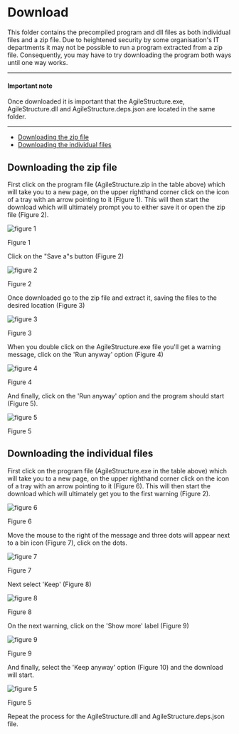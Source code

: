 # Download
This folder contains the precompiled program and dll files as both individual files and a zip file. Due to heightened security by some organisation's IT departments it may not be possible to run a program extracted from a zip file. Consequently, you may have to try downloading the program both ways until one way works. 

<hr />

#### Important note  

Once downloaded it is important that the AgileStructure.exe, AgileStructure.dll and AgileStructure.deps.json are located in the same folder. 
<hr />

* [Downloading the zip file](#downloading-the-zip-file)
* [Downloading the individual files](#downloading-the-individual-files)

## Downloading the zip file

First click on the program file (AgileStructure.zip in the table above) which will take you to a new page, on the upper righthand corner click on the icon of a tray with an arrow pointing to it (Figure 1). This will then start the download which will ultimately prompt you to either save it or open the zip file (Figure 2).

![figure 1](images/figure1.jpg)

Figure 1

Click on the "Save a"s button (Figure 2)

![figure 2](images/figure2.jpg)

Figure 2

Once downloaded go to the zip file and extract it, saving the files to the desired location (Figure 3)

![figure 3](images/figure3.jpg)

Figure 3

When you double click on the AgileStructure.exe file you'll get a warning message, click on the 'Run  anyway' option (Figure 4)

![figure 4](images/figure4.jpg)

Figure 4

And finally, click on the 'Run  anyway' option and the program should start (Figure 5).

![figure 5](images/figure5.jpg)

Figure 5

## Downloading the individual files

First click on the program file (AgileStructure.exe in the table above) which will take you to a new page, on the upper righthand corner click on the icon of a tray with an arrow pointing to it (Figure 6). This will then start the download which will ultimately get you to the first warning (Figure 2).

![figure 6](images/figure6.jpg)

Figure 6

Move the mouse to the right of the message and three dots will appear next to a bin icon (Figure 7), click on the dots.

![figure 7](images/figure7.jpg)

Figure 7

Next select 'Keep' (Figure 8)

![figure 8](images/figure8.jpg)

Figure 8

On the next warning, click on the 'Show more' label (Figure 9)

![figure 9](images/figure9.jpg)

Figure 9

And finally, select the 'Keep anyway' option (Figure 10) and the download will start.

![figure 5](images/figure10.jpg)

Figure 5

Repeat the process for the AgileStructure.dll and AgileStructure.deps.json file.